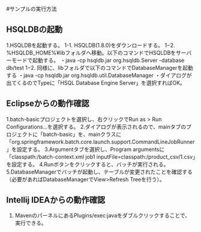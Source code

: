 #サンプルの実行方法
## HSQLDBの起動
1.HSQLDBを起動する。
1-1. HSQLDB(1.8.0)をダウンロードする。
1−2. %HSQLDB_HOME%¥libフォルダへ移動。以下のコマンドでHSQLDBをサーバーモードで起動する。
・java -cp hsqldb.jar org.hsqldb.Server -database db/test
1−2. 同様に、libフォルダで以下のコマンドでDatabaseManagerを起動する
・java -cp hsqldb.jar org.hsqldb.util.DatabaseManager
・ダイアログが出てくるのでTypeに「HSQL Database Engine Server」を選択すればOK。

## Eclipseからの動作確認
1.batch-basicプロジェクトを選択し、右クリックでRun as > Run Configurations...を選択する。
2.ダイアログが表示されるので、mainタブのプロジェクトに「batch-basic」を、mainクラスに「org.springframework.batch.core.launch.support.CommandLineJobRunner」を設定する。
3.Argumentタブを選択し、Program argumentsに「classpath:/batch-context.xml job1 inputFile=classpath:/product_csv/1.csv」を設定する。
4.Runボタンをクリックすると、バッチが実行される。
5.DatabaseManagerでバッチが起動し、テーブルが変更されたことを確認する（必要があればDatabaseManagerでView>Refresh Treeを行う）。

## Intellij IDEAからの動作確認
1. MavenのパーネルにあるPlugins/exec:javaをダブルクリックすることで、実行できる。
